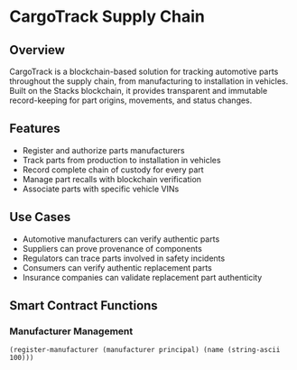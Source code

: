 # CargoTrack Supply Chain

## Overview

CargoTrack is a blockchain-based solution for tracking automotive parts throughout the supply chain, from manufacturing to installation in vehicles. Built on the Stacks blockchain, it provides transparent and immutable record-keeping for part origins, movements, and status changes.

## Features

- Register and authorize parts manufacturers
- Track parts from production to installation in vehicles
- Record complete chain of custody for every part
- Manage part recalls with blockchain verification
- Associate parts with specific vehicle VINs

## Use Cases

- Automotive manufacturers can verify authentic parts
- Suppliers can prove provenance of components
- Regulators can trace parts involved in safety incidents
- Consumers can verify authentic replacement parts
- Insurance companies can validate replacement part authenticity

## Smart Contract Functions

### Manufacturer Management

```clarity
(register-manufacturer (manufacturer principal) (name (string-ascii 100)))
```

